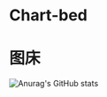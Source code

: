 # Chart-bed
# 图床
![Anurag's GitHub stats](https://github-readme-stats.vercel.app/api?username=Q-jun&show_icons=true&theme=radical)
